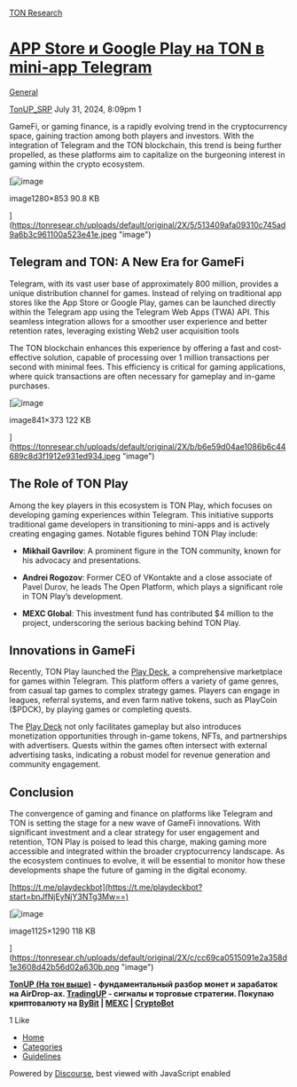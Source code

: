 [TON Research](/)

# [APP Store и Google Play на TON в mini-app Telegram](/t/app-store-google-play-ton-mini-app-telegram/29637)

[General](/c/general/4) 

    

[TonUP\_SRP](https://tonresear.ch/u/TonUP_SRP)   July 31, 2024, 8:09pm  1

GameFi, or gaming finance, is a rapidly evolving trend in the cryptocurrency space, gaining traction among both players and investors. With the integration of Telegram and the TON blockchain, this trend is being further propelled, as these platforms aim to capitalize on the burgeoning interest in gaming within the crypto ecosystem.

[![image](https://tonresear.ch/uploads/default/optimized/2X/5/513409afa09310c745ad9a6b3c961100a523e41e_2_690x459.jpeg)

image1280×853 90.8 KB

](https://tonresear.ch/uploads/default/original/2X/5/513409afa09310c745ad9a6b3c961100a523e41e.jpeg "image")

## [](#p-44766-telegram-and-ton-a-new-era-for-gamefi-1)Telegram and TON: A New Era for GameFi

Telegram, with its vast user base of approximately 800 million, provides a unique distribution channel for games. Instead of relying on traditional app stores like the App Store or Google Play, games can be launched directly within the Telegram app using the Telegram Web Apps (TWA) API. This seamless integration allows for a smoother user experience and better retention rates, leveraging existing Web2 user acquisition tools

The TON blockchain enhances this experience by offering a fast and cost-effective solution, capable of processing over 1 million transactions per second with minimal fees. This efficiency is critical for gaming applications, where quick transactions are often necessary for gameplay and in-game purchases.

[![image](https://tonresear.ch/uploads/default/optimized/2X/b/b6e59d04ae1086b6c44689c8d3f1912e931ed934_2_690x306.jpeg)

image841×373 122 KB

](https://tonresear.ch/uploads/default/original/2X/b/b6e59d04ae1086b6c44689c8d3f1912e931ed934.jpeg "image")

## [](#p-44766-the-role-of-ton-play-2)The Role of TON Play

Among the key players in this ecosystem is TON Play, which focuses on developing gaming experiences within Telegram. This initiative supports traditional game developers in transitioning to mini-apps and is actively creating engaging games. Notable figures behind TON Play include:

*   **Mikhail Gavrilov**: A prominent figure in the TON community, known for his advocacy and presentations.
    
*   **Andrei Rogozov**: Former CEO of VKontakte and a close associate of Pavel Durov, he leads The Open Platform, which plays a significant role in TON Play’s development.
    
*   **MEXC Global**: This investment fund has contributed $4 million to the project, underscoring the serious backing behind TON Play.
    

## [](#p-44766-innovations-in-gamefi-3)Innovations in GameFi

Recently, TON Play launched the [Play Deck](https://t.me/playdeckbot?start=bnJfNjEyNjY3NTg3Mw==), a comprehensive marketplace for games within Telegram. This platform offers a variety of game genres, from casual tap games to complex strategy games. Players can engage in leagues, referral systems, and even farm native tokens, such as PlayCoin ($PDCK), by playing games or completing quests.

The [Play Deck](https://t.me/playdeckbot?start=bnJfNjEyNjY3NTg3Mw==) not only facilitates gameplay but also introduces monetization opportunities through in-game tokens, NFTs, and partnerships with advertisers. Quests within the games often intersect with external advertising tasks, indicating a robust model for revenue generation and community engagement.

## [](#p-44766-conclusion-4)Conclusion

The convergence of gaming and finance on platforms like Telegram and TON is setting the stage for a new wave of GameFi innovations. With significant investment and a clear strategy for user engagement and retention, TON Play is poised to lead this charge, making gaming more accessible and integrated within the broader cryptocurrency landscape. As the ecosystem continues to evolve, it will be essential to monitor how these developments shape the future of gaming in the digital economy.

[https://t.me/playdeckbot](https://t.me/playdeckbot?start=bnJfNjEyNjY3NTg3Mw==)

[![image](https://tonresear.ch/uploads/default/optimized/2X/c/cc69ca0515091e2a358d1e3608d42b56d02a630b_2_436x500.png)

image1125×1290 118 KB

](https://tonresear.ch/uploads/default/original/2X/c/cc69ca0515091e2a358d1e3608d42b56d02a630b.png "image")

**[TonUP (На тон выше)](https://t.me/+e2QmxN77M-w4M2Fi) \- фундаментальный разбор монет и зарабаток на AirDrop-ах. [TradingUP](https://t.me/TradingUP_SRP) - сигналы и торговые стратегии. Покупаю криптовалюту на [ByBit](https://www.bybitglobal.com/ru-RU/invite?ref=PGJGQY) | [MEXC](https://www.mexc.com/en-US/register?inviteCode=mexc-1RPe1) | [CryptoBot](http://t.me/CryptoBot?start=r-261272)**

  1 Like

*   [Home](/)
*   [Categories](/categories)
*   [Guidelines](/guidelines)

Powered by [Discourse](https://www.discourse.org), best viewed with JavaScript enabled